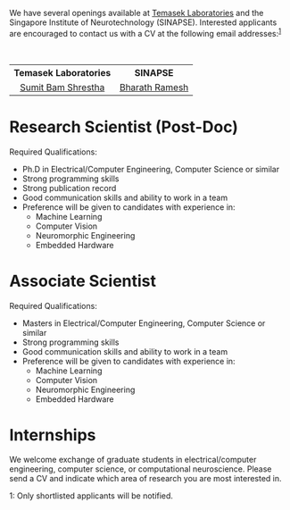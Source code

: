 <!--
.. title: Openings
.. slug: openings
.. date: 2019-01-22 18:54:19 UTC+08:00
.. tags: 
.. category: 
.. link: 
.. description: 
.. type: text
-->

We have several openings available at
[Temasek Laboratories](http://www.temasek-labs.nus.edu.sg/)
and the Singapore Institute of Neurotechnology (SINAPSE).
Interested applicants are encouraged to contact us with a CV at the following email addresses:<sup>[1](#applicaitonNote)</sup>

<table style="width:100%">
  <tr>
    <th align=center>Temasek Laboratories</th>
    <th align=center>SINAPSE</th> 
  </tr>
  <tr>
    <td align=center><a href="mailto:tslsbs@nus.edu.sg" >Sumit Bam Shrestha</a></td>
    <td align=center><a href="mailto:lsirame@nus.edu.sg">Bharath Ramesh    </a></td> 
  </tr>
</table> 

# Research Scientist (Post-Doc) #

Required Qualifications:

* Ph.D in Electrical/Computer Engineering, Computer Science or similar
* Strong programming skills
* Strong publication record
* Good communication skills and ability to work in a team
* Preference will be given to candidates with experience in:
	* Machine Learning
	* Computer Vision
	* Neuromorphic Engineering
	* Embedded Hardware
	
# Associate Scientist #

Required Qualifications:

* Masters in Electrical/Computer Engineering, Computer Science or similar
* Strong programming skills
* Good communication skills and ability to work in a team
* Preference will be given to candidates with experience in:
	* Machine Learning
	* Computer Vision
	* Neuromorphic Engineering
	* Embedded Hardware

# Internships #

We welcome exchange of graduate students in 
electrical/computer engineering, 
computer science, or 
computational neuroscience. 
Please send a CV and indicate which area of research you are most interested in.

<a name="applicaitonNote">1</a>: Only shortlisted applicants will be notified.